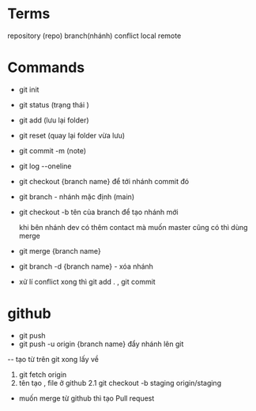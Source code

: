 # Terms

repository (repo)
branch(nhánh)
conflict
local
remote

# Commands

- git init
- git status (trạng thái )
- git add (lưu lại folder)
- git reset (quay lại folder vừa lưu)
- git commit -m (note)
- git log --oneline
- git checkout {branch name} để tới nhánh commit đó
- git branch - nhánh mặc định (main)
- git checkout -b tên của branch để tạo nhánh mới

  khi bên nhánh dev có thêm contact mà muốn master cũng có thì dùng merge

- git merge {branch name}
- git branch -d {branch name} - xóa nhánh

- xử lí conflict xong thì git add . , git commit

# github

- git push
- git push -u origin {branch name} đẩy nhánh lên git

-- tạo từ trên git xong lấy về

1. git fetch origin
2. tên tạo , file ở github
   2.1 git checkout -b staging origin/staging

- muốn merge từ github thì tạo Pull request
